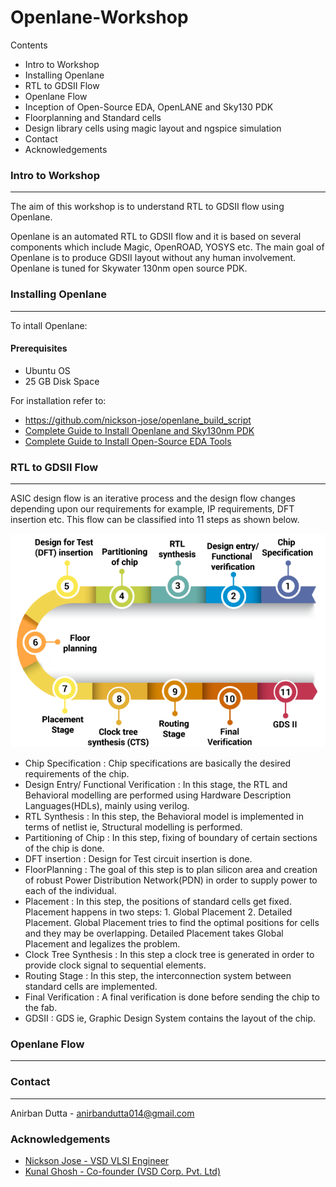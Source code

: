 # Openlane-Workshop

Contents

* Intro to Workshop
* Installing Openlane
* RTL to GDSII Flow
* Openlane Flow
* Inception of Open-Source EDA, OpenLANE and Sky130 PDK
* Floorplanning and Standard cells
* Design library cells using magic layout and ngspice simulation
* Contact
* Acknowledgements


### Intro to Workshop
---
The aim of this workshop is to understand RTL to GDSII flow using Openlane.

Openlane is an automated RTL to GDSII flow and it is based on several components which include Magic, OpenROAD, YOSYS etc. The main goal of Openlane is to produce GDSII layout  without any human involvement. Openlane is tuned for Skywater 130nm open source PDK.


### Installing Openlane
---
To intall Openlane:

#### Prerequisites
* Ubuntu OS
* 25 GB Disk Space

For installation refer to:
*  https://github.com/nickson-jose/openlane_build_script
* [Complete Guide to Install Openlane and Sky130nm PDK](https://www.udemy.com/course/vsd-a-complete-guide-to-install-openlane-and-sky130nm-pdk/)
* [Complete Guide to Install Open-Source EDA Tools](https://www.udemy.com/course/vsd-a-complete-guide-to-install-open-source-eda-tools/)


### RTL to GDSII Flow
---
ASIC design flow is an iterative process and the design flow changes depending upon our requirements for example, IP requirements, DFT insertion etc. This flow can be classified into 11 steps as shown below.

![RTL to GDSII Flow](https://github.com/AnDu00/Openlane-Workshop/blob/main/Images/RTL%20to%20GDSII%20flow.PNG)

* Chip Specification : Chip specifications are basically the desired requirements of the chip.
* Design Entry/ Functional Verification : In this stage, the RTL and Behavioral modelling are performed using Hardware Description Languages(HDLs), mainly using verilog.
* RTL Synthesis : In this step, the Behavioral model is implemented in terms of netlist ie, Structural modelling is performed.
* Partitioning of Chip : In this step, fixing of boundary of certain sections of the chip is done.
* DFT insertion : Design for Test circuit insertion is done.
* FloorPlanning : The goal of this step is to plan silicon area and creation of robust Power Distribution Network(PDN) in order to supply power to each of the individual.
* Placement : In this step, the positions of standard cells get fixed. Placement happens in two steps: 1. Global Placement 2. Detailed Placement. Global Placement tries to find the optimal positions for cells and they may be overlapping. Detailed Placement takes Global Placement and legalizes the problem.
* Clock Tree Synthesis : In this step a clock tree is generated in order to provide clock signal to sequential elements.
* Routing Stage : In this step, the interconnection system between standard cells are implemented.
* Final Verification : A final verification is done before sending the chip to the fab.
* GDSII : GDS ie, Graphic Design System contains the layout of the chip.


### Openlane Flow
---



### Contact
---
Anirban Dutta - anirbandutta014@gmail.com


### Acknowledgements
* [Nickson Jose - VSD VLSI Engineer](https://github.com/nickson-jose)
* [Kunal Ghosh - Co-founder (VSD Corp. Pvt. Ltd)](https://github.com/kunalg123)
